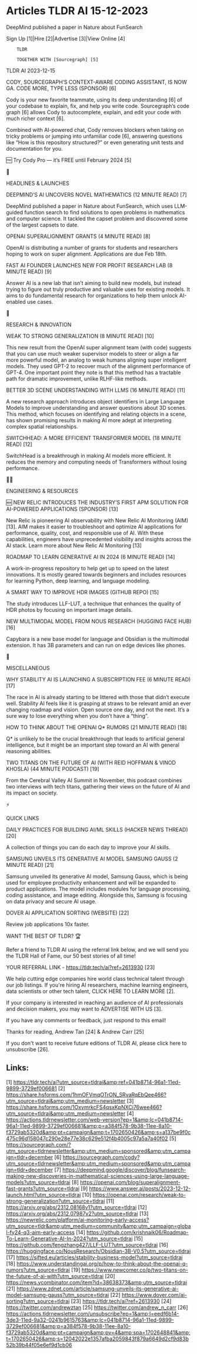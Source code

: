 # Articles TLDR AI 15-12-2023

DeepMind published a paper in Nature about FunSearch  

Sign Up [1]|Hire [2]|Advertise [3]|View Online [4] 

		TLDR 

		TOGETHER WITH [Sourcegraph] [5]

TLDR AI 2023-12-15

 CODY, SOURCEGRAPH’S CONTEXT-AWARE CODING ASSISTANT, IS NOW GA. CODE
MORE, TYPE LESS (SPONSOR) [6] 

 Cody is your new favorite teammate, using its deep understanding [6]
of your codebase to explain, fix, and help you write code.
Sourcegraph’s code graph [6] allows Cody to autocomplete, explain,
and edit your code with much richer context [6].

Combined with AI-powered chat, Cody removes blockers when taking on
tricky problems or jumping into unfamiliar code [6], answering
questions like “How is this repository structured?” or even
generating unit tests and documentation for you.

🆓 Try Cody Pro — it’s FREE until February 2024 [5]

🚀 

HEADLINES & LAUNCHES

 DEEPMIND’S AI UNCOVERS NOVEL MATHEMATICS (12 MINUTE READ) [7] 

 DeepMind published a paper in Nature about FunSearch, which uses
LLM-guided function search to find solutions to open problems in
mathematics and computer science. It tackled the capset problem and
discovered some of the largest capsets to date. 

 OPENAI SUPERALIGNMENT GRANTS (4 MINUTE READ) [8] 

 OpenAI is distributing a number of grants for students and
researchers hoping to work on super alignment. Applications are due
Feb 18th. 

 FAST AI FOUNDER LAUNCHES NEW FOR PROFIT RESEARCH LAB (8 MINUTE READ)
[9] 

 Answer AI is a new lab that isn’t aiming to build new models, but
instead trying to figure out truly productive and valuable uses for
existing models. It aims to do fundamental research for organizations
to help them unlock AI-enabled use cases. 

🧠 

RESEARCH & INNOVATION

 WEAK TO STRONG GENERALIZATION (8 MINUTE READ) [10] 

 This new result from the OpenAI super alignment team (with code)
suggests that you can use much weaker supervisor models to steer or
align a far more powerful model, an analog to weak humans aligning
super intelligent models. They used GPT-2 to recover much of the
alignment performance of GPT-4. One important point they note is that
this method has a tractable path for dramatic improvement, unlike
RLHF-like methods. 

 BETTER 3D SCENE UNDERSTANDING WITH LLMS (16 MINUTE READ) [11] 

 A new research approach introduces object identifiers in Large
Language Models to improve understanding and answer questions about 3D
scenes. This method, which focuses on identifying and relating objects
in a scene, has shown promising results in making AI more adept at
interpreting complex spatial relationships. 

 SWITCHHEAD: A MORE EFFICIENT TRANSFORMER MODEL (18 MINUTE READ) [12] 

 SwitchHead is a breakthrough in making AI models more efficient. It
reduces the memory and computing needs of Transformers without losing
performance. 

🧑‍💻 

ENGINEERING & RESOURCES

 🆕 NEW RELIC INTRODUCES THE INDUSTRY’S FIRST APM SOLUTION FOR
AI-POWERED APPLICATIONS (SPONSOR) [13] 

 New Relic is pioneering AI observability with New Relic AI Monitoring
(AIM) [13]. AIM makes it easier to troubleshoot and optimize AI
applications for performance, quality, cost, and responsible use of
AI. With these capabilities, engineers have unprecedented visibility
and insights across the AI stack. Learn more about New Relic AI
Monitoring [13] 

 ROADMAP TO LEARN GENERATIVE AI IN 2024 (6 MINUTE READ) [14] 

 A work-in-progress repository to help get up to speed on the latest
innovations. It is mostly geared towards beginners and includes
resources for learning Python, deep learning, and language modeling. 

 A SMART WAY TO IMPROVE HDR IMAGES (GITHUB REPO) [15] 

 The study introduces LLF-LUT, a technique that enhances the quality
of HDR photos by focusing on important image details. 

 NEW MULTIMODAL MODEL FROM NOUS RESEARCH (HUGGING FACE HUB) [16] 

 Capybara is a new base model for language and Obsidian is the
multimodal extension. It has 3B parameters and can run on edge devices
like phones. 

🎁 

MISCELLANEOUS

 WHY STABILITY AI IS LAUNCHING A SUBSCRIPTION FEE (6 MINUTE READ) [17]


 The race in AI is already starting to be littered with those that
didn’t execute well. Stability AI feels like it is grasping at
straws to be relevant amid an ever changing roadmap and vision. Open
source one day, and not the next. It’s a sure way to lose everything
when you don’t have a “thing”. 

 HOW TO THINK ABOUT THE OPENAI Q* RUMORS (21 MINUTE READ) [18] 

 Q* is unlikely to be the crucial breakthrough that leads to
artificial general intelligence, but it might be an important step
toward an AI with general reasoning abilities. 

 TWO TITANS ON THE FUTURE OF AI (WITH REID HOFFMAN & VINOD KHOSLA) (44
MINUTE PODCAST) [19] 

 From the Cerebral Valley AI Summit in November, this podcast combines
two interviews with tech titans, gathering their views on the future
of AI and its impact on society. 

⚡ 

QUICK LINKS

 DAILY PRACTICES FOR BUILDING AI/ML SKILLS (HACKER NEWS THREAD) [20] 

 A collection of things you can do each day to improve your AI skills.


 SAMSUNG UNVEILS ITS GENERATIVE AI MODEL SAMSUNG GAUSS (2 MINUTE READ)
[21] 

 Samsung unveiled its generative AI model, Samsung Gauss, which is
being used for employee productivity enhancement and will be expanded
to product applications. The model includes modules for language
processing, coding assistance, and image editing. Alongside this,
Samsung is focusing on data privacy and secure AI usage. 

 DOVER AI APPLICATION SORTING (WEBSITE) [22] 

 Review job applications 10x faster. 

WANT THE BEST OF TLDR? 🏆

Refer a friend to TLDR AI using the referral link below, and we will
send you the TLDR Hall of Fame, our 50 best stories of all time!

YOUR REFERRAL LINK - https://tldr.tech/ai?ref=2613930 [23]

 We help cutting edge companies hire world class technical talent
through our job listings. If you're hiring AI researchers, machine
learning engineers, data scientists or other tech talent, CLICK HERE
TO LEARN MORE [2]. 

If your company is interested in reaching an audience of AI
professionals and decision makers, you may want to ADVERTISE WITH US
[3]. 

If you have any comments or feedback, just respond to this email! 

Thanks for reading, 
Andrew Tan [24] & Andrew Carr [25] 

If you don't want to receive future editions of TLDR AI, please click
here to unsubscribe [26]. 

 

Links:
------
[1] https://tldr.tech/ai?utm_source=tldrai&amp;ref=041b8714-96a1-11ed-9899-3729ef006681
[2] https://share.hsforms.com/1hmOFVmqOTrON_SRvaRqEbQee466?utm_source=tldrai&amp;utm_medium=newsletter
[3] https://share.hsforms.com/1OxvmrkcFS4qsxKpNXCi76wee466?utm_source=tldrai&amp;utm_medium=newsletter
[4] https://actions.tldrnewsletter.com/web-version?ep=1&amp;lc=041b8714-96a1-11ed-9899-3729ef006681&amp;p=a384f578-9b38-11ee-8a10-f3729ab5320d&amp;pt=campaign&amp;t=1702650426&amp;s=a137be9f0c475c96d158047c290e28e77e38c629e512f4b4005c97a5a7a40f02
[5] https://sourcegraph.com/?utm_source=tldrnewsletter&amp;utm_medium=sponsored&amp;utm_campaign=tldr+december
[6] https://sourcegraph.com/cody?utm_source=tldrnewsletter&amp;utm_medium=sponsored&amp;utm_campaign=tldr+december
[7] https://deepmind.google/discover/blog/funsearch-making-new-discoveries-in-mathematical-sciences-using-large-language-models?utm_source=tldrai
[8] https://openai.com/blog/superalignment-fast-grants?utm_source=tldrai
[9] https://www.answer.ai/posts/2023-12-12-launch.html?utm_source=tldrai
[10] https://openai.com/research/weak-to-strong-generalization?utm_source=tldrai
[11] https://arxiv.org/abs/2312.08168v1?utm_source=tldrai
[12] https://arxiv.org/abs/2312.07987v2?utm_source=tldrai
[13] https://newrelic.com/platform/ai-monitoring-early-access?utm_source=tldr&amp;utm_medium=community&amp;utm_campaign=global-fy24-q3-aim-early-access
[14] https://github.com/krishnaik06/Roadmap-To-Learn-Generative-AI-In-2024?utm_source=tldrai
[15] https://github.com/fengzhang427/LLF-LUT?utm_source=tldrai
[16] https://huggingface.co/NousResearch/Obsidian-3B-V0.5?utm_source=tldrai
[17] https://sifted.eu/articles/stability-business-model?utm_source=tldrai
[18] https://www.understandingai.org/p/how-to-think-about-the-openai-q-rumors?utm_source=tldrai
[19] https://www.newcomer.co/p/two-titans-on-the-future-of-ai-with?utm_source=tldrai
[20] https://news.ycombinator.com/item?id=38638373&amp;utm_source=tldrai
[21] https://www.zdnet.com/article/samsung-unveils-its-generative-ai-model-samsung-gauss?utm_source=tldrai
[22] https://www.dover.com/ai-sorting?utm_source=tldrai
[23] https://tldr.tech/ai?ref=2613930
[24] https://twitter.com/andrewztan
[25] https://twitter.com/andrew_n_carr
[26] https://actions.tldrnewsletter.com/unsubscribe?ep=1&amp;l=eedf6b14-3de3-11ed-9a32-0241b9615763&amp;lc=041b8714-96a1-11ed-9899-3729ef006681&amp;p=a384f578-9b38-11ee-8a10-f3729ab5320d&amp;pt=campaign&amp;pv=4&amp;spa=1702648841&amp;t=1702650426&amp;s=12042022e1357afba2059843f879a6649d2cf9d83b52b39b44f05e6ef9d1cb06